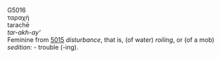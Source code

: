 <body>
  <p>G5016<br>  ταραχή  <br> tarachē  <br><i>tar-akh-ay‘ </i><br>Feminine from <a href="g5015.htm">5015</a>  <i>disturbance</i>, that is, (of water) <i>roiling</i>, or (of a mob) <i>sedition:</i> - trouble (-ing).<br></p>
 </body>